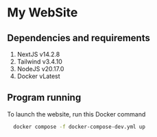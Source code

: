 # My WebSite

## Dependencies and requirements

1. NextJS v14.2.8
2. Tailwind v3.4.10
3. NodeJS v20.17.0
4. Docker vLatest

## Program running
To launch the website, run this Docker command

``` sh
  docker compose -f docker-compose-dev.yml up
```